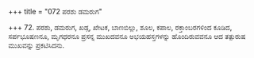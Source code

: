 +++
title = "072 ಪರಶು ಡಮರುಗ"

+++
72. ಪರಶು, ಡಮರುಗ, ಖಡ್ಗ, ಖೇಟಕ, ಬಾಣಬಿಲ್ಲು, ಶೂಲ, ಕಪಾಲ, ರಕ್ತಾಂಬರಗಳಿಂದ ಕೂಡಿದ, ಸರ್ಪಭೂಷಣನೂ, ಮೃಗಧರನೂ ಪ್ರಸನ್ನ ಮುಖದವನೂ ಅಭಯಹಸ್ತಗಳನ್ನು ಹೊಂದಿರುವವನೂ ಆದ ತತ್ಪುರುಷ ಮುಖವನ್ನು ಪ್ರಕಟಿಸಿದನು.